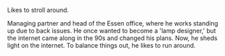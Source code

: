Likes to stroll around.

Managing partner and head of the Essen office, where he works standing up due to back issues. He once wanted to become a 'lamp designer,' but the internet came along in the 90s and changed his plans. Now, he sheds light on the internet.
To balance things out, he likes to run around.
